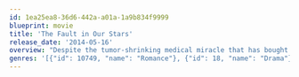 ```yaml
---
id: 1ea25ea8-36d6-442a-a01a-1a9b834f9999
blueprint: movie
title: 'The Fault in Our Stars'
release_date: '2014-05-16'
overview: "Despite the tumor-shrinking medical miracle that has bought her a few years, Hazel has never been anything but terminal, her final chapter inscribed upon diagnosis. But when a patient named Augustus Waters suddenly appears at Cancer Kid Support Group, Hazel's story is about to be completely rewritten."
genres: '[{"id": 10749, "name": "Romance"}, {"id": 18, "name": "Drama"}]'
---
```

